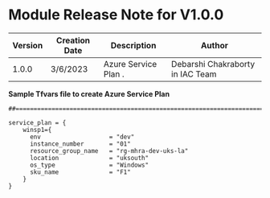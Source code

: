 <H1>  Module Release Note for V1.0.0 </H1>

|       Version       | Creation Date |  Description                                    | Author                 |
| ------------------- | ------------- | ----------------------------------------------  | ---------------------  |
|         1.0.0       | 3/6/2023   | Azure Service Plan .  | Debarshi Chakraborty in IAC Team  |

**Sample Tfvars file to create Azure Service Plan**

```
##=====================================================================

service_plan = {
    winsp1={ 
      env                   = "dev"
      instance_number       = "01"
      resource_group_name   = "rg-mhra-dev-uks-la"
      location              = "uksouth"
      os_type               = "Windows"
      sku_name              = "F1"
    }
}
```
